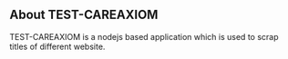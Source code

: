 ## About TEST-CAREAXIOM

TEST-CAREAXIOM is a nodejs based application which is used to scrap titles of different website.



